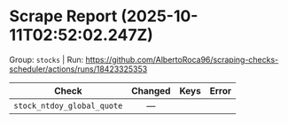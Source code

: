 # Scrape Report (2025-10-11T02:52:02.247Z)

Group: `stocks`  |  Run: https://github.com/AlbertoRoca96/scraping-checks-scheduler/actions/runs/18423325353

| Check | Changed | Keys | Error |
|---|:---:|:--|:--|
| `stock_ntdoy_global_quote` | — |  |  |
